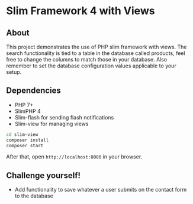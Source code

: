 # Slim Framework 4 with Views

## About
This project demonstrates the use of PHP slim framework with views.
The search functionality is tied to a table in the database called products, feel free to change the columns to match those in your database. 
Also remember to set the database configuration values applicable to your setup.

## Dependencies
- PHP 7+
- SlimPHP 4 
- Slim-flash for sending flash notifications
- Slim-view for managing views


```bash
cd slim-view
composer install
composer start
```

After that, open `http://localhost:8080` in your browser.


## Challenge yourself!
- Add functionality to save whatever a user submits on the contact form to the database

